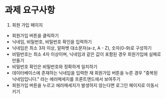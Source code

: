 # 과제 요구사항
1. 회원 가입 페이지
- 회원가입 버튼을 클릭하기
- 닉네임, 비밀번호, 비밀번호 확인을 입력하기
- 닉네임은 최소 3자 이상, 알파벳 대소문자(a-z, A - Z), 숫자(0-9)로 구성하기
- 비밀번호는 최소 4자 이상이며, 닉네임과 같은 값이 포함된 경우 회원가입에 실패로 만들기
- 비밀번호 확인은 비밀번호와 정확하게 일치하기
- 데이터베이스에 존재하는 닉네임을 입력한 채 회원가입 버튼을 누른 경우 "중복된 닉네임입니다." 라는 에러메세지를 프론트엔드에서 보여주기
- 회원가입 버튼을 누르고 에러메세지가 발생하지 않는다면 로그인 페이지로 이동시키기
